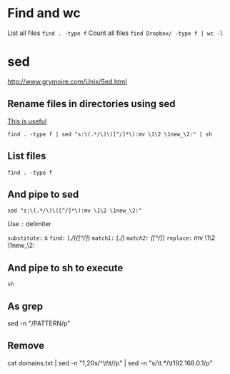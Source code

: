 # Find and wc
List all files `find . -type f`
Count all files `find Dropbox/ -type f | wc -l`

# sed
http://www.grymoire.com/Unix/Sed.html

## Rename files in directories using sed
[This is useful](http://unix.stackexchange.com/a/162121)

`find . -type f | sed "s:\(.*/\)\([^/]*\):mv \1\2 \1new_\2:" | sh`

## List files
`find . -type f`

## And pipe to sed
`sed "s:\(.*/\)\([^/]*\):mv \1\2 \1new_\2:"`

Use `:` delimiter

`substitute:` s
`find:` \(.*/\)\([^/]*\)
    `match1:` \(.*/\)
    `match2:` \([^/]*\)
`replace:` mv \1\2 \1new_\2:

## And pipe to sh to execute
`sh`

## As grep
sed -n "/PATTERN/p"

## Remove
cat domains.txt | sed -n "1,20s/^\t\t//p" | sed -n "s/\t.*/\t192.168.0.1/p"
